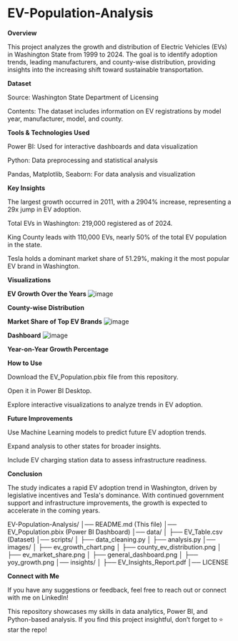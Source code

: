 # EV-Population-Analysis
 
**Overview**

This project analyzes the growth and distribution of Electric Vehicles (EVs) in Washington State from 1999 to 2024. The goal is to identify adoption trends, leading manufacturers, and county-wise distribution, providing insights into the increasing shift toward sustainable transportation.

**Dataset**

Source: Washington State Department of Licensing

Contents: The dataset includes information on EV registrations by model year, manufacturer, model, and county.

**Tools & Technologies Used**

Power BI: Used for interactive dashboards and data visualization

Python: Data preprocessing and statistical analysis

Pandas, Matplotlib, Seaborn: For data analysis and visualization

**Key Insights**

The largest growth occurred in 2011, with a 2904% increase, representing a 29x jump in EV adoption.

Total EVs in Washington: 219,000 registered as of 2024.

King County leads with 110,000 EVs, nearly 50% of the total EV population in the state.

Tesla holds a dominant market share of 51.29%, making it the most popular EV brand in Washington.

**Visualizations**

**EV Growth Over the Years**
![image](https://github.com/user-attachments/assets/5aaea608-b1dc-445a-93f9-0289a5f2b16d)

**County-wise Distribution**



**Market Share of Top EV Brands**
![image](https://github.com/user-attachments/assets/792a94a2-c9aa-4360-a392-4be03d72f3b8)



**Dashboard**
![image](https://github.com/user-attachments/assets/30a14ae7-6d47-4995-9159-669c7152b9b1)



**Year-on-Year Growth Percentage**

**How to Use**

Download the EV_Population.pbix file from this repository.

Open it in Power BI Desktop.

Explore interactive visualizations to analyze trends in EV adoption.

**Future Improvements**

Use Machine Learning models to predict future EV adoption trends.

Expand analysis to other states for broader insights.

Include EV charging station data to assess infrastructure readiness.

**Conclusion**

The study indicates a rapid EV adoption trend in Washington, driven by legislative incentives and Tesla's dominance. With continued government support and infrastructure improvements, the growth is expected to accelerate in the coming years.

EV-Population-Analysis/
│── README.md  (This file)
│── EV_Population.pbix  (Power BI Dashboard)
│── data/
│   ├── EV_Table.csv  (Dataset)
│── scripts/
│   ├── data_cleaning.py
│   ├── analysis.py
│── images/
│   ├── ev_growth_chart.png
│   ├── county_ev_distribution.png
│   ├── ev_market_share.png
│   ├── general_dashboard.png
│   ├── yoy_growth.png
│── insights/
│   ├── EV_Insights_Report.pdf
│── LICENSE

**Connect with Me**

If you have any suggestions or feedback, feel free to reach out or connect with me on LinkedIn!

This repository showcases my skills in data analytics, Power BI, and Python-based analysis. If you find this project insightful, don’t forget to ⭐ star the repo!


